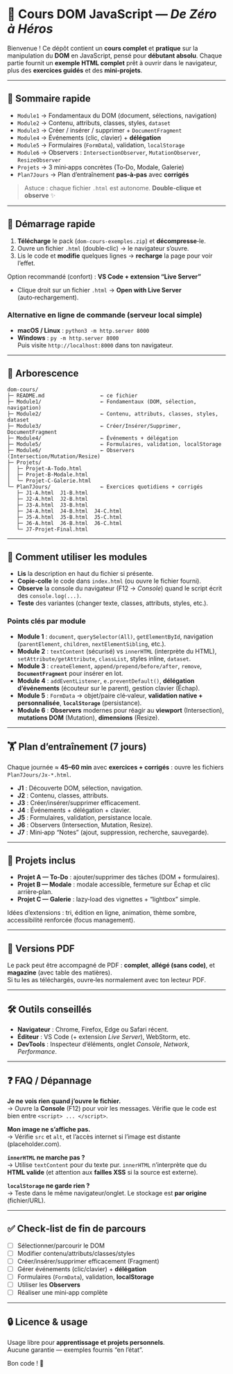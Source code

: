 
# 📘 Cours DOM JavaScript — *De Zéro à Héros*

Bienvenue ! Ce dépôt contient un **cours complet** et **pratique** sur la manipulation du **DOM** en JavaScript, pensé pour **débutant absolu**.
Chaque partie fournit un **exemple HTML complet** prêt à ouvrir dans le navigateur, plus des **exercices guidés** et des **mini‑projets**.

---

## 🧭 Sommaire rapide
- `Module1` → Fondamentaux du DOM (document, sélections, navigation)
- `Module2` → Contenu, attributs, classes, styles, `dataset`
- `Module3` → Créer / insérer / supprimer + `DocumentFragment`
- `Module4` → Événements (clic, clavier) + **délégation**
- `Module5` → Formulaires (`FormData`), validation, `localStorage`
- `Module6` → Observers : `IntersectionObserver`, `MutationObserver`, `ResizeObserver`
- `Projets` → 3 mini‑apps concrètes (To‑Do, Modale, Galerie)
- `Plan7Jours` → Plan d’entraînement **pas‑à‑pas** avec **corrigés**

> Astuce : chaque fichier `.html` est autonome. **Double‑clique et observe** ✨

---

## 🚀 Démarrage rapide
1. **Télécharge** le pack (`dom-cours-exemples.zip`) et **décompresse**‑le.
2. Ouvre un fichier `.html` (double‑clic) → le navigateur s’ouvre.
3. Lis le code et **modifie** quelques lignes → **recharge** la page pour voir l’effet.

Option recommandé (confort) : **VS Code + extension “Live Server”**  
- Clique droit sur un fichier `.html` → **Open with Live Server** (auto‑rechargement).

### Alternative en ligne de commande (serveur local simple)
- **macOS / Linux** : `python3 -m http.server 8000`
- **Windows** : `py -m http.server 8000`  
Puis visite `http://localhost:8000` dans ton navigateur.

---

## 📂 Arborescence
```
dom-cours/
├─ README.md                  ← ce fichier
├─ Module1/                   ← Fondamentaux (DOM, sélection, navigation)
├─ Module2/                   ← Contenu, attributs, classes, styles, dataset
├─ Module3/                   ← Créer/Insérer/Supprimer, DocumentFragment
├─ Module4/                   ← Événements + délégation
├─ Module5/                   ← Formulaires, validation, localStorage
├─ Module6/                   ← Observers (Intersection/Mutation/Resize)
├─ Projets/
│  ├─ Projet-A-Todo.html
│  ├─ Projet-B-Modale.html
│  └─ Projet-C-Galerie.html
└─ Plan7Jours/                ← Exercices quotidiens + corrigés
   ├─ J1-A.html  J1-B.html
   ├─ J2-A.html  J2-B.html
   ├─ J3-A.html  J3-B.html
   ├─ J4-A.html  J4-B.html  J4-C.html
   ├─ J5-A.html  J5-B.html  J5-C.html
   ├─ J6-A.html  J6-B.html  J6-C.html
   └─ J7-Projet-Final.html
```

---

## 🧩 Comment utiliser les modules
- **Lis** la description en haut du fichier si présente.
- **Copie‑colle** le code dans `index.html` (ou ouvre le fichier fourni).
- **Observe** la console du navigateur (F12 → *Console*) quand le script écrit des `console.log(...)`.
- **Teste** des variantes (changer texte, classes, attributs, styles, etc.).

### Points clés par module
- **Module 1** : `document`, `querySelector(All)`, `getElementById`, navigation (`parentElement`, `children`, `nextElementSibling`, etc.).
- **Module 2** : `textContent` (sécurisé) vs `innerHTML` (interprète du HTML), `setAttribute/getAttribute`, `classList`, styles inline, `dataset`.
- **Module 3** : `createElement`, `append/prepend/before/after`, `remove`, **`DocumentFragment`** pour insérer en lot.
- **Module 4** : `addEventListener`, `e.preventDefault()`, **délégation d’événements** (écouteur sur le parent), gestion clavier (Échap).
- **Module 5** : `FormData` → objet/paire clé‑valeur, **validation native + personnalisée**, **`localStorage`** (persistance).
- **Module 6** : **Observers** modernes pour réagir au **viewport** (Intersection), **mutations DOM** (Mutation), **dimensions** (Resize).

---

## 🏋️ Plan d’entraînement (7 jours)
Chaque journée ≈ **45–60 min** avec **exercices + corrigés** : ouvre les fichiers `Plan7Jours/Jx-*.html`.
- **J1** : Découverte DOM, sélection, navigation.
- **J2** : Contenu, classes, attributs.
- **J3** : Créer/insérer/supprimer efficacement.
- **J4** : Événements + délégation + clavier.
- **J5** : Formulaires, validation, persistance locale.
- **J6** : Observers (Intersection, Mutation, Resize).
- **J7** : Mini‑app “Notes” (ajout, suppression, recherche, sauvegarde).

---

## 🧪 Projets inclus
- **Projet A — To‑Do** : ajouter/supprimer des tâches (DOM + formulaires).
- **Projet B — Modale** : modale accessible, fermeture sur Échap et clic arrière‑plan.
- **Projet C — Galerie** : lazy‑load des vignettes + “lightbox” simple.

Idées d’extensions : tri, édition en ligne, animation, thème sombre, accessibilité renforcée (focus management).

---

## 📎 Versions PDF
Le pack peut être accompagné de PDF : **complet**, **allégé (sans code)**, et **magazine** (avec table des matières).  
Si tu les as téléchargés, ouvre‑les normalement avec ton lecteur PDF.

---

## 🛠️ Outils conseillés
- **Navigateur** : Chrome, Firefox, Edge ou Safari récent.
- **Éditeur** : VS Code (+ extension *Live Server*), WebStorm, etc.
- **DevTools** : Inspecteur d’éléments, onglet *Console*, *Network*, *Performance*.

---

## ❓ FAQ / Dépannage
**Je ne vois rien quand j’ouvre le fichier.**  
→ Ouvre la **Console** (F12) pour voir les messages. Vérifie que le code est bien entre `<script> ... </script>`.

**Mon image ne s’affiche pas.**  
→ Vérifie `src` et `alt`, et l’accès internet si l’image est distante (placeholder.com).

**`innerHTML` ne marche pas ?**  
→ Utilise `textContent` pour du texte pur. `innerHTML` n’interprète que du **HTML valide** (et attention aux **failles XSS** si la source est externe).

**`localStorage` ne garde rien ?**  
→ Teste dans le même navigateur/onglet. Le stockage est **par origine** (fichier/URL).

---

## ✅ Check‑list de fin de parcours
- [ ] Sélectionner/parcourir le DOM
- [ ] Modifier contenu/attributs/classes/styles
- [ ] Créer/insérer/supprimer efficacement (Fragment)
- [ ] Gérer événements (clic/clavier) + **délégation**
- [ ] Formulaires (`FormData`), validation, **localStorage**
- [ ] Utiliser les **Observers**
- [ ] Réaliser une mini‑app complète

---

## 🔒 Licence & usage
Usage libre pour **apprentissage et projets personnels**.  
Aucune garantie — exemples fournis “en l’état”.

Bon code ! 💙
